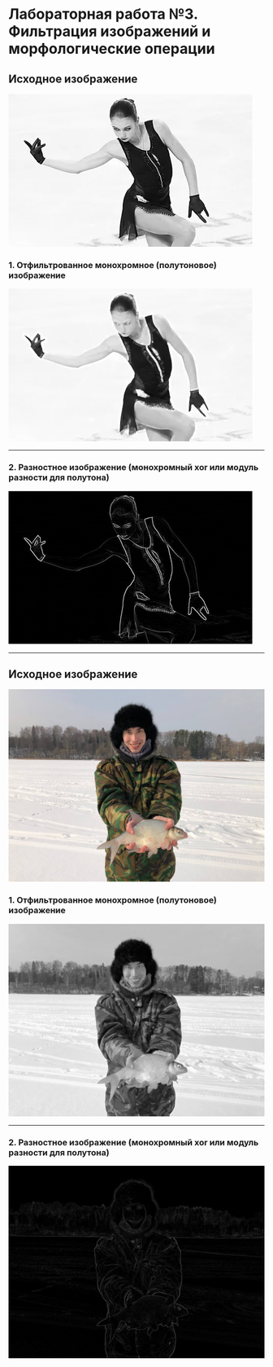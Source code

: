 # Лабораторная работа №3. Фильтрация изображений и морфологические операции 
## Исходное изображение  
![](gray_image.png)  

### 1. Отфильтрованное монохромное (полутоновое) изображение  
![](filtered_image.png)  

---

### 2. Разностное изображение (монохромный xor или модуль разности для полутона)
![](difference_image.png)  

---

## Исходное изображение  
![](me.png)  

### 1. Отфильтрованное монохромное (полутоновое) изображение  
![](filtered_me.png)  

---

### 2. Разностное изображение (монохромный xor или модуль разности для полутона)
![](difference_me.png)  
